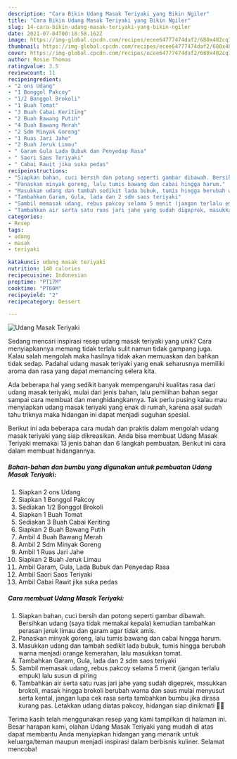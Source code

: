 ```yaml
---
description: "Cara Bikin Udang Masak Teriyaki yang Bikin Ngiler"
title: "Cara Bikin Udang Masak Teriyaki yang Bikin Ngiler"
slug: 14-cara-bikin-udang-masak-teriyaki-yang-bikin-ngiler
date: 2021-07-04T00:18:58.162Z
image: https://img-global.cpcdn.com/recipes/ecee64777474daf2/680x482cq70/udang-masak-teriyaki-foto-resep-utama.jpg
thumbnail: https://img-global.cpcdn.com/recipes/ecee64777474daf2/680x482cq70/udang-masak-teriyaki-foto-resep-utama.jpg
cover: https://img-global.cpcdn.com/recipes/ecee64777474daf2/680x482cq70/udang-masak-teriyaki-foto-resep-utama.jpg
author: Rosie Thomas
ratingvalue: 3.5
reviewcount: 11
recipeingredient:
- "2 ons Udang"
- "1 Bonggol Pakcoy"
- "1/2 Bonggol Brokoli"
- "1 Buah Tomat"
- "3 Buah Cabai Keriting"
- "2 Buah Bawang Putih"
- "4 Buah Bawang Merah"
- "2 Sdm Minyak Goreng"
- "1 Ruas Jari Jahe"
- "2 Buah Jeruk Limau"
- " Garam Gula Lada Bubuk dan Penyedap Rasa"
- " Saori Saos Teriyaki"
- " Cabai Rawit jika suka pedas"
recipeinstructions:
- "Siapkan bahan, cuci bersih dan potong seperti gambar dibawah. Bersihkan udang (saya tidak memakai kepala) kemudian tambahkan perasan jeruk limau dan garam agar tidak amis."
- "Panaskan minyak goreng, lalu tumis bawang dan cabai hingga harum."
- "Masukkan udang dan tambah sedikit lada bubuk, tumis hingga berubah warna menjadi orange kemerahan, lalu masukkan tomat."
- "Tambahkan Garam, Gula, lada dan 2 sdm saos teriyaki"
- "Sambil memasak udang, rebus pakcoy selama 5 menit (jangan terlalu empuk) lalu susun di piring"
- "Tambahkan air serta satu ruas jari jahe yang sudah digeprek, masukkan brokoli, masak hingga brokoli berubah warna dan saus mulai menyusut serta kental, jangan lupa cek rasa serta tambahkan bumbu jika dirasa kurang pas. Letakkan udang diatas pakcoy, hidangan siap dinikmati 🥰🥰"
categories:
- Resep
tags:
- udang
- masak
- teriyaki

katakunci: udang masak teriyaki 
nutrition: 140 calories
recipecuisine: Indonesian
preptime: "PT17M"
cooktime: "PT60M"
recipeyield: "2"
recipecategory: Dessert

---
```



![Udang Masak Teriyaki](https://img-global.cpcdn.com/recipes/ecee64777474daf2/680x482cq70/udang-masak-teriyaki-foto-resep-utama.jpg)

Sedang mencari inspirasi resep udang masak teriyaki yang unik? Cara menyiapkannya memang tidak terlalu sulit namun tidak gampang juga. Kalau salah mengolah maka hasilnya tidak akan memuaskan dan bahkan tidak sedap. Padahal udang masak teriyaki yang enak seharusnya memiliki aroma dan rasa yang dapat memancing selera kita.



Ada beberapa hal yang sedikit banyak mempengaruhi kualitas rasa dari udang masak teriyaki, mulai dari jenis bahan, lalu pemilihan bahan segar sampai cara membuat dan menghidangkannya. Tak perlu pusing kalau mau menyiapkan udang masak teriyaki yang enak di rumah, karena asal sudah tahu triknya maka hidangan ini dapat menjadi suguhan spesial.


Berikut ini ada beberapa cara mudah dan praktis dalam mengolah udang masak teriyaki yang siap dikreasikan. Anda bisa membuat Udang Masak Teriyaki memakai 13 jenis bahan dan 6 langkah pembuatan. Berikut ini cara dalam membuat hidangannya.

<!--inarticleads1-->

##### Bahan-bahan dan bumbu yang digunakan untuk pembuatan Udang Masak Teriyaki:

1. Siapkan 2 ons Udang
1. Siapkan 1 Bonggol Pakcoy
1. Sediakan 1/2 Bonggol Brokoli
1. Siapkan 1 Buah Tomat
1. Sediakan 3 Buah Cabai Keriting
1. Siapkan 2 Buah Bawang Putih
1. Ambil 4 Buah Bawang Merah
1. Ambil 2 Sdm Minyak Goreng
1. Ambil 1 Ruas Jari Jahe
1. Siapkan 2 Buah Jeruk Limau
1. Ambil  Garam, Gula, Lada Bubuk dan Penyedap Rasa
1. Ambil  Saori Saos Teriyaki
1. Ambil  Cabai Rawit jika suka pedas




<!--inarticleads2-->

##### Cara membuat Udang Masak Teriyaki:

1. Siapkan bahan, cuci bersih dan potong seperti gambar dibawah. Bersihkan udang (saya tidak memakai kepala) kemudian tambahkan perasan jeruk limau dan garam agar tidak amis.
1. Panaskan minyak goreng, lalu tumis bawang dan cabai hingga harum.
1. Masukkan udang dan tambah sedikit lada bubuk, tumis hingga berubah warna menjadi orange kemerahan, lalu masukkan tomat.
1. Tambahkan Garam, Gula, lada dan 2 sdm saos teriyaki
1. Sambil memasak udang, rebus pakcoy selama 5 menit (jangan terlalu empuk) lalu susun di piring
1. Tambahkan air serta satu ruas jari jahe yang sudah digeprek, masukkan brokoli, masak hingga brokoli berubah warna dan saus mulai menyusut serta kental, jangan lupa cek rasa serta tambahkan bumbu jika dirasa kurang pas. Letakkan udang diatas pakcoy, hidangan siap dinikmati 🥰🥰




Terima kasih telah menggunakan resep yang kami tampilkan di halaman ini. Besar harapan kami, olahan Udang Masak Teriyaki yang mudah di atas dapat membantu Anda menyiapkan hidangan yang menarik untuk keluarga/teman maupun menjadi inspirasi dalam berbisnis kuliner. Selamat mencoba!
